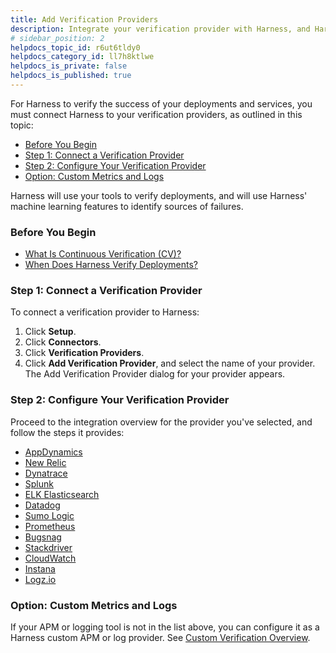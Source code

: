 ```yaml
---
title: Add Verification Providers
description: Integrate your verification provider with Harness, and Harness' machine leaning functionality will provide Continuous Verification of all your deployments.
# sidebar_position: 2
helpdocs_topic_id: r6ut6tldy0
helpdocs_category_id: ll7h8ktlwe
helpdocs_is_private: false
helpdocs_is_published: true
---
```


For Harness to verify the success of your deployments and services, you must connect Harness to your verification providers, as outlined in this topic:

* [Before You Begin](#before_you_begin)
* [Step 1: Connect a Verification Provider](#step_1_connect_a_verification_provider)
* [Step 2: Configure Your Verification Provider](#configure)
* [Option: Custom Metrics and Logs](#custom)

Harness will use your tools to verify deployments, and will use Harness' machine learning features to identify sources of failures.


### Before You Begin

* [What Is Continuous Verification (CV)?](../../../continuous-delivery/continuous-verification/continuous-verification-overview/concepts-cv/what-is-cv.md)
* [When Does Harness Verify Deployments?](../../../continuous-delivery/continuous-verification/continuous-verification-overview/concepts-cv/when-verify.md)


### Step 1: Connect a Verification Provider

﻿To connect a verification provider to Harness:

1. Click **Setup**.
2. Click **Connectors**.
3. Click **Verification Providers**.
4. Click **Add Verification Provider**, and select the name of your provider. The Add Verification Provider dialog for your provider appears.


### Step 2: Configure Your Verification Provider

Proceed to the integration overview for the provider you've selected, and follow the steps it provides:

* [AppDynamics](../../../continuous-delivery/continuous-verification/continuous-verification-overview/concepts-cv/app-dynamics-verification-overview.md)
* [New Relic](../../../continuous-delivery/continuous-verification/continuous-verification-overview/concepts-cv/new-relic-verification-overview.md)
* [Dynatrace](../../../continuous-delivery/continuous-verification/continuous-verification-overview/concepts-cv/dynatrace-verification-overview.md)
* [Splunk](../../../continuous-delivery/continuous-verification/continuous-verification-overview/concepts-cv/splunk-verification-overview.md)
* [ELK Elasticsearch](../../../continuous-delivery/continuous-verification/continuous-verification-overview/concepts-cv/elasticsearch-verification-overview.md)
* [Datadog](../../../continuous-delivery/continuous-verification/continuous-verification-overview/concepts-cv/datadog-verification-overview.md)
* [Sumo Logic](../../../continuous-delivery/continuous-verification/continuous-verification-overview/concepts-cv/sumo-logic-verification-overview.md)
* [Prometheus](../../../continuous-delivery/continuous-verification/continuous-verification-overview/concepts-cv/prometheus-verification-overview.md)
* [Bugsnag](../../../continuous-delivery/continuous-verification/continuous-verification-overview/concepts-cv/bugsnag-verification-overview.md)
* [Stackdriver](../../../continuous-delivery/continuous-verification/continuous-verification-overview/concepts-cv/stackdriver-and-harness-overview.md)
* [CloudWatch](../../../continuous-delivery/continuous-verification/continuous-verification-overview/concepts-cv/cloud-watch-verification-overview.md)
* [Instana](../../../continuous-delivery/continuous-verification/continuous-verification-overview/concepts-cv/instana-verification-overview.md)
* [Logz.io](../../../continuous-delivery/continuous-verification/logz-io-verification/logz-verification-provider.md)


### Option: Custom Metrics and Logs

If your APM or logging tool is not in the list above, you can configure it as a Harness custom APM or log provider. See [Custom Verification Overview](../../../continuous-delivery/continuous-verification/custom-metrics-and-logs-verification/custom-verification-overview.md).

